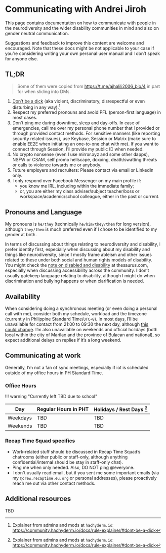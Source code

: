 # Communicating with Andrei Jiroh

This page contains documentation on how to communicate with people in the neurodiversity and the wider disability communities in mind and also on gender neutral communication.

Suggestions and feedback to improve this content are welcome and encouraged.
Note that these docs might be not applicable to your case if you’re considering writing your own
personal user manual and I don’t speak for anyone else.

## TL;DR

> Some of them were copied from <https://t.me/ajhalili2006_bio/4> in part for when sliding into DMs.

1. [Don’t be a dick](https://www.psychologytoday.com/us/blog/the-author-speaks/201909/don-t-be-dick) (aka violent, discriminatory, disrespectful or even disturbing in any way).[^1]
2. Respect my preferred pronouns and avoid PFL (person-first language) in most cases.
3. Don’t ping me during downtime, sleep and day-offs. In case of emergencies, call me over my personal phone number that I provided or through provided contact methods.
For sensitive manners (like reporting security related issues), use Keybase, Session or Matrix (make sure to enable EE2E when initiating an one-to-one chat with me). If you want to connect through Session, I’ll provide my public ID when needed.
4. No crypto nonsense (even I use mirror.xyz and some other dapps), NSFW or CSAM, self promo hellscape, doxxing, death/swatting threats or calls to violence towards me or anybody.
5. Future employers and recruiters: Please contact via email or LinkedIn only.
6. I only respond over Facebook Messenger on my main profile if:
    * you know me IRL, including within the immediate family;
    * or, you are either my class adviser/subject teacher/boss or workspace/academic/school colleague, either in the past or current.

[^1]: Explainer from admins and mods at `hachyderm.io`: <https://community.hachyderm.io/docs/rule-explainer/#dont-be-a-dick>

## Pronouns and Language

My pronouns is `he/they` (technically `he/him/they/them` for long version), although `they/them` is much preferred even if I chose to be identified to my gender at birth.

In terms of discussing about things relating to neurodiversity and disability, I prefer identity first, especially when discussing about my disability and things like neurodiversity,
since I mostly frame ableism and other issues related to these under both social and human rights models of disability.
You might check the [note on disabled and disability](https://www.thesaurus.com/e/writing/person-first-vs-identity-first-language/#note-on-disabled-and-disability) at thesaurus.com,
especially when discussing accessibility across the community. I don’t usually gatekeep language relating to disability, although I might do when discrimination and bullying happens or when clarification is needed.

## Availability

When considering doing a synchronous meeting (or even doing a personal call with me),
consider both my schedule, workload and the timezone (currently in Philippine Standard Time/`UTC+8`).
In most days, I’ll be unavailable for contact from 21:00 to 09:30 the next day, although [this could change](#office-hours).
I’m also unavailable on weekends and official holidays (both local within the city of Marilao and the
province of Bulacan and national), so expect additional delays on replies if it’s a long weekend.

## Communicating at work

Generally, I’m not a fan of sync meetings, especially if iot is scheduled outside of my office hours in PH Standard Time.

### Office Hours

!!! warning "Currently left TBD due to school"

| Day | Regular Hours in PHT | Holidays / Rest Days [^1] |
| --- | --- | --- |
| Weekdays | TBD | TBD |
| Weekends | TBD | TBD |

### Recap Time Squad specifics

* Work-related stuff should be discussed in Recap Time Squad’s chatrooms (either public or staff-only, although anything confidential/internal should be stay in staff-only chat).
* Ping me when only needed. Also, DO NOT ping @everyone.
* I don't usually read email, but if you sent me some important emails
(via my `@crew.recaptime.eu.org` or personal addresses),
please proactively reach me out via other contact methods.

## Additional resources

TBD

[^1]: My regular rest days usually happen on Saturdays, although they might be adjusted because of holidays and other reasons.

